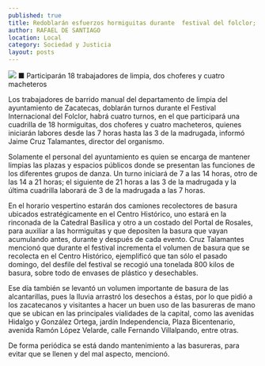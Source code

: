 ```yaml
---
published: true
title: Redoblarán esfuerzos hormiguitas durante  festival del folclor;  trabajarán en 4 turnos
author: RAFAEL DE SANTIAGO
location: Local
category: Sociedad y Justicia
layout: posts
---
```


![](http://i.imgur.com/pmCzlHnm.jpg)
■ Participarán  18 trabajadores de limpia, dos choferes y cuatro macheteros

Los trabajadores de barrido manual del departamento de limpia del ayuntamiento de Zacatecas, doblarán turnos durante el Festival Internacional del Folclor, habrá cuatro turnos, en el que participará una cuadrilla de 18 hormiguitas, dos choferes y cuatro macheteros, quienes iniciarán labores desde las 7 horas hasta las 3 de la madrugada, informó Jaime Cruz Talamantes, director del organismo.

Solamente el personal del ayuntamiento es quien se encarga de mantener limpias las plazas y espacios públicos donde se presentan las funciones de los diferentes grupos de danza. Un turno iniciará de 7 a las 14 horas, otro de las 14 a 21 horas; el siguiente de 21 horas a las 3 de la madrugada y la última cuadrilla laborará de 3 de la madrugada a las 7 horas.

En el horario vespertino estarán dos camiones recolectores de basura ubicados estratégicamente en el Centro Histórico, uno estará en la rinconada de la Catedral Basílica y otro a un costado del Portal de Rosales, para auxiliar a las hormiguitas y que depositen la basura que vayan acumulando antes, durante y después de cada evento.
Cruz Talamantes mencionó que durante el festival incrementa el volumen de basura que se recolecta en el Centro Histórico, ejemplificó que tan sólo el pasado domingo, del desfile del festival se recogió una tonelada 800 kilos de basura, sobre todo de envases de plástico y desechables.

Ese día también se levantó un volumen importante de basura de las alcantarillas, pues la lluvia arrastró los desechos a éstas, por lo que pidió a los zacatecanos y visitantes a hacer un buen uso de las basureras de mano que se ubican en las principales vialidades de la capital, como las avenidas Hidalgo y González Ortega, jardín Independencia, Plaza Bicentenario, avenida Ramón López Velarde, calle Fernando Villalpando, entre otras.

De forma periódica se está dando mantenimiento a las basureras, para evitar que se llenen y del mal aspecto, mencionó.
